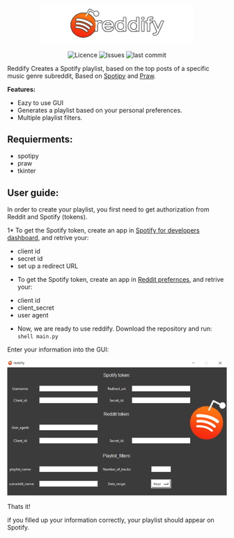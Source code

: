 <p align="center">
<img alt="Reddify" src="assets/icon.png" width="350">
</p>

<p align="center">
<img alt="Licence" src=https://img.shields.io/github/license/lironbdolah/reddify?label=licencey>
 <img alt="Issues" src=https://img.shields.io/github/issues/lironbdolah/reddify>
 <img alt="last commit" src=https://img.shields.io/github/last-commit/lironbdolah/reddify>
</p>


Reddify Creates a Spotify playlist, based on the top posts of a specific music genre subreddit, Based on [Spotipy](https://spotipy.readthedocs.io/en/2.19.0/) and [Praw](https://praw.readthedocs.io/en/stable/). 


**Features:**

- Eazy to use GUI
- Generates a playlist based on your personal preferences.
- Multiple playlist filters.


## Requierments:

- spotipy
- praw
- tkinter 


## User guide:

In order to create your playlist, you first need to get authorization from Reddit and Spotify (tokens).

1* To get the Spotify token, create an app in [Spotify for developers dashboard](https://developer.spotify.com/dashboard/applications), and retrive your:
- client id 
- secret id 
- set up a redirect URL 

* To get the Spotify token, create an app in [Reddit prefernces](https://www.reddit.com/prefs/apps/), and retrive your:
- client id 
- client_secret
- user agent
  
* Now, we are ready to use reddify.
Download the repository and run: ```shell main.py ```

Enter your information into the GUI:
<p align="center">
  <img src="assets/gui.png"/>
</p>

Thats it!

if you filled up your information correctly, your playlist should appear on Spotify.
